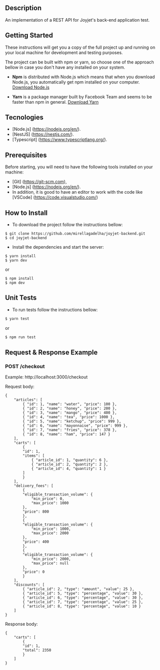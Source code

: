 ## Description

An implementation of a REST API for Joyjet's back-end application test.

## Getting Started
These instructions will get you a copy of the full project up and running on your local machine for development and testing purposes.

The project can be built with npm or yarn, so choose one of the approach bellow in case you don't have any installed on your system.

* **Npm** is distributed with Node.js which means that when you download Node.js, you automatically get npm installed on your computer. [Download Node.js](https://nodejs.org/en/download/)

* **Yarn** is a package manager built by Facebook Team and seems to be faster than npm in general. [Download Yarn](https://yarnpkg.com/en/docs/install)

## Tecnologies
* [Node.js] (https://nodejs.org/en/).
* [NestJS] (https://nestjs.com/).
* [Typescript] (https://www.typescriptlang.org/).

## Prerequisites

Before starting, you will need to have the following tools installed on your machine:
* [Git] (https://git-scm.com), 
* [Node.js] (https://nodejs.org/en/).
* In addition, it is good to have an editor to work with the code like [VSCode] (https://code.visualstudio.com/)

## How to Install

* To download the project follow the instructions bellow:

```
$ git clone https://github.com/mirellagadelha/joyjet-backend.git
$ cd joyjet-backend
```

* Install the dependencies and start the server:

```
$ yarn install
$ yarn dev
```

or

```
$ npm install
$ npm dev
```

## Unit Tests

* To run tests follow the instructions bellow:

```bash
$ yarn test
```

or

```bash
$ npm run test
```

## Request & Response Example

### POST /checkout

Example: http://localhost:3000/checkout

Request body:

    {
        "articles": [
            { "id": 1, "name": "water", "price": 100 },
            { "id": 2, "name": "honey", "price": 200 },
            { "id": 3, "name": "mango", "price": 400 },
            { "id": 4, "name": "tea", "price": 1000 },
            { "id": 5, "name": "ketchup", "price": 999 },
            { "id": 6, "name": "mayonnaise", "price": 999 },
            { "id": 7, "name": "fries", "price": 378 },
            { "id": 8, "name": "ham", "price": 147 }
        ],
        "carts": [
            {
            "id": 1,
            "items": [
                { "article_id": 1, "quantity": 6 },
                { "article_id": 2, "quantity": 2 },
                { "article_id": 4, "quantity": 1 }
            ]
            }
        ],
        "delivery_fees": [
            {
            "eligible_transaction_volume": {
                "min_price": 0,
                "max_price": 1000
            },
            "price": 800
            },
            {
            "eligible_transaction_volume": {
                "min_price": 1000,
                "max_price": 2000
            },
            "price": 400
            },
            {
            "eligible_transaction_volume": {
                "min_price": 2000,
                "max_price": null
            },
            "price": 0
            }
        ],
        "discounts": [
            { "article_id": 2, "type": "amount", "value": 25 },
            { "article_id": 5, "type": "percentage", "value": 30 },
            { "article_id": 6, "type": "percentage", "value": 30 },
            { "article_id": 7, "type": "percentage", "value": 25 },
            { "article_id": 8, "type": "percentage", "value": 10 }
        ]
    }

Response body:

    {
        "carts": [
            {
            "id": 1,
            "total": 2350
            }
        ]
    }

